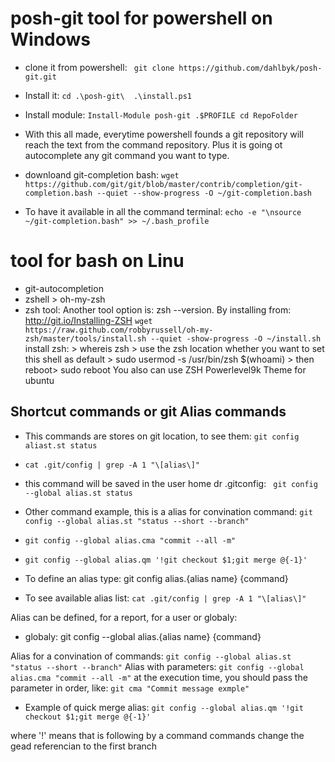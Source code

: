 # posh-git tool for powershell on Windows
- clone it from powershell: ``` git clone https://github.com/dahlbyk/posh-git.git```
- Install it: ```cd .\posh-git\  .\install.ps1```
- Install module: ```Install-Module posh-git .$PROFILE cd RepoFolder```
- With this all made, everytime powershell founds a git repository will reach the text from the command repository. Plus it is going ot autocomplete any git command you want to type.

- downloand git-completion bash: ```wget https://github.com/git/git/blob/master/contrib/completion/git-completion.bash --quiet --show-progress -O ~/git-completion.bash```
- To have it available in all the command terminal: ```echo -e "\nsource ~/git-completion.bash" >> ~/.bash_profile```
# tool for bash on Linu
- git-autocompletion 
- zshell > oh-my-zsh
- zsh tool:
Another tool option is: zsh --version. By installing from: http://git.io/Installing-ZSH ```wget https://raw.github.com/robbyrussell/oh-my-zsh/master/tools/install.sh --quiet -show-progress -O ~/install.sh```
install zsh: >  whereis zsh > use the zsh location whether you want to set this shell as default > sudo usermod -s /usr/bin/zsh $(whoami) > then reboot> sudo reboot
You also can use ZSH Powerlevel9k Theme for ubuntu 

## Shortcut commands or git Alias commands
- This commands are stores on git location, to see them: ```git config aliast.st status```
- ```cat .git/config | grep -A 1 "\[alias\]"```
- this command will be saved in the user home dr .gitconfig: ``` git config --global alias.st status```
- Other command example, this is a alias for convination command: ```git config --global alias.st "status --short --branch"```
- ```git config --global alias.cma "commit --all -m"```
- ```git config --global alias.qm '!git checkout $1;git merge @{-1}'```

- To define an alias type: git config alias.{alias name} {command}
- To see available alias list: ```cat .git/config | grep -A 1 "\[alias\]"```

Alias can be defined, for a report, for a user or globaly:
- globaly: git config --global alias.{alias name} {command}

Alias for a convination of commands: ```git config --global alias.st "status --short --branch"```
Alias with parameters: ```git config --global alias.cma "commit --all -m"``` at the execution time, you should pass the parameter in order, like: ``` git cma "Commit message exmple" ```

- Example of quick merge alias: 
``` git config --global alias.qm '!git checkout $1;git merge @{-1}' ```

where '!' means that is following by a command 
commands change the gead referencian to the first branch
